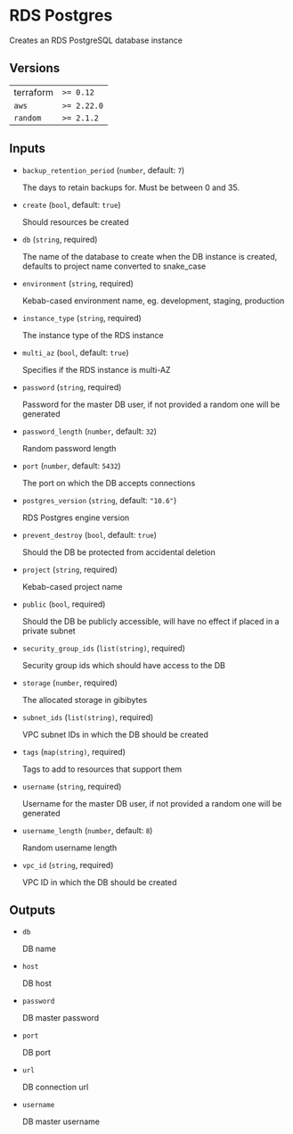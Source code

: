 # RDS Postgres

Creates an RDS PostgreSQL database instance

<!-- bin/docs -->

## Versions

| | |
|-|-|
| terraform | `>= 0.12` |
| `aws` | `>= 2.22.0` |
| `random` | `>= 2.1.2` |

## Inputs

* `backup_retention_period` (`number`, default: `7`)

    The days to retain backups for. Must be between 0 and 35.

* `create` (`bool`, default: `true`)

    Should resources be created

* `db` (`string`, required)

    The name of the database to create when the DB instance is created, defaults to project name converted to snake_case

* `environment` (`string`, required)

    Kebab-cased environment name, eg. development, staging, production

* `instance_type` (`string`, required)

    The instance type of the RDS instance

* `multi_az` (`bool`, default: `true`)

    Specifies if the RDS instance is multi-AZ

* `password` (`string`, required)

    Password for the master DB user, if not provided a random one will be generated

* `password_length` (`number`, default: `32`)

    Random password length

* `port` (`number`, default: `5432`)

    The port on which the DB accepts connections

* `postgres_version` (`string`, default: `"10.6"`)

    RDS Postgres engine version

* `prevent_destroy` (`bool`, default: `true`)

    Should the DB be protected from accidental deletion

* `project` (`string`, required)

    Kebab-cased project name

* `public` (`bool`, required)

    Should the DB be publicly accessible, will have no effect if placed in a private subnet

* `security_group_ids` (`list(string)`, required)

    Security group ids which should have access to the DB

* `storage` (`number`, required)

    The allocated storage in gibibytes

* `subnet_ids` (`list(string)`, required)

    VPC subnet IDs in which the DB should be created

* `tags` (`map(string)`, required)

    Tags to add to resources that support them

* `username` (`string`, required)

    Username for the master DB user, if not provided a random one will be generated

* `username_length` (`number`, default: `8`)

    Random username length

* `vpc_id` (`string`, required)

    VPC ID in which the DB should be created



## Outputs

* `db`

    DB name

* `host`

    DB host

* `password`

    DB master password

* `port`

    DB port

* `url`

    DB connection url

* `username`

    DB master username

